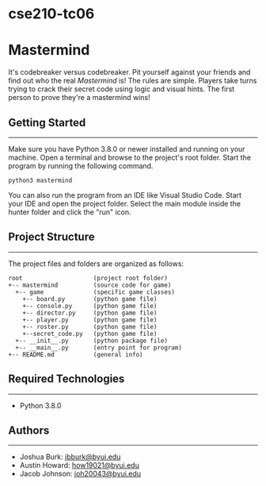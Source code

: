 # cse210-tc06 
# Mastermind
It's codebreaker versus codebreaker. Pit yourself against your friends 
and find out who the real <i>Mastermind</i> is! The rules are simple. 
Players take turns trying to crack their secret code using logic and visual 
hints. The first person to prove they're a mastermind wins!
## Getting Started
---
Make sure you have Python 3.8.0 or newer installed and running on your machine. 
Open a terminal and browse to the project's root folder. Start the program by 
running the following command.
```
python3 mastermind 
```
You can also run the program from an IDE like Visual Studio Code. Start your IDE 
and open the project folder. Select the main module inside the hunter folder and 
click the "run" icon.
## Project Structure
---
The project files and folders are organized as follows:
```
root                    (project root folder)
+-- mastermind          (source code for game)
  +-- game              (specific game classes)
    +-- board.py        (python game file)
    +-- console.py      (python game file)
    +-- director.py     (python game file)
    +-- player.py       (python game file)
    +-- roster.py       (python game file)
    +--secret_code.py   (python game file)
  +-- __init__.py       (python package file)
  +-- __main__.py       (entry point for program)
+-- README.md           (general info)
```
## Required Technologies
---
* Python 3.8.0
## Authors
---
* Joshua Burk: jbburk@byui.edu
* Austin Howard: how19021@byui.edu
* Jacob Johnson: joh20043@byui.edu
